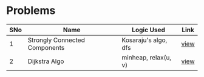 # Problems

SNo | Name | Logic Used | Link |
----|------|------------|------|
1 | Strongly Connected Components | Kosaraju's algo, dfs | [view](SCC_kosaraju.cpp) 
2 | Dijkstra Algo | minheap, relax(u, v) | [view](dijkstra_all_shortest_path.cpp)